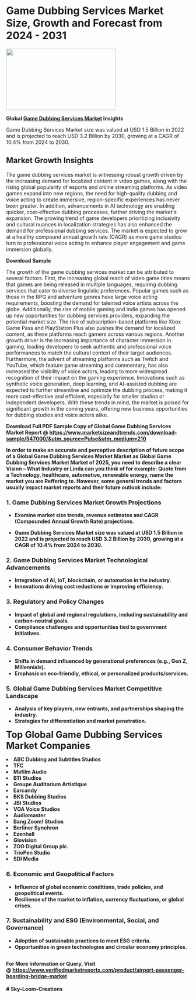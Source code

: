 <H1>Game Dubbing Services Market Size, Growth and Forecast from 2024 - 2031</H1><img class="aligncenter size-medium wp-image-584254" src="https://thirdeyenews.in/wp-content/uploads/2024/09/Global-Market-Research-300x168.jpeg" alt="" width="300" height="168" /><p><strong>Global&nbsp;<a href="https://www.marketsizeandtrends.com/download-sample/547000/&amp;utm_source=Pulse&amp;utm_medium=210">Game Dubbing Services Market</a> Insights</strong></p><p>Game Dubbing Services Market size was valued at USD 1.5 Billion in 2022 and is projected to reach USD 3.2 Billion by 2030, growing at a CAGR of 10.4% from 2024 to 2030.</p><p><h2>Market Growth Insights</h2> <p>The game dubbing services market is witnessing robust growth driven by the increasing demand for localized content in video games, along with the rising global popularity of esports and online streaming platforms. As video games expand into new regions, the need for high-quality dubbing and voice acting to create immersive, region-specific experiences has never been greater. In addition, advancements in AI technology are enabling quicker, cost-effective dubbing processes, further driving the market's expansion. The growing trend of game developers prioritizing inclusivity and cultural nuances in localization strategies has also enhanced the demand for professional dubbing services. The market is expected to grow at a healthy compound annual growth rate (CAGR) as more game studios turn to professional voice acting to enhance player engagement and game immersion globally.</p> <p><strong>Download Sample</strong></p> <p>The growth of the game dubbing services market can be attributed to several factors. First, the increasing global reach of video game titles means that games are being released in multiple languages, requiring dubbing services that cater to diverse linguistic preferences. Popular games such as those in the RPG and adventure genres have large voice acting requirements, boosting the demand for talented voice artists across the globe. Additionally, the rise of mobile gaming and indie games has opened up new opportunities for dubbing services providers, expanding the potential market size. The rise of subscription-based platforms like Xbox Game Pass and PlayStation Plus also pushes the demand for localized content, as these platforms reach gamers across various regions. Another growth driver is the increasing importance of character immersion in gaming, leading developers to seek authentic and professional voice performances to match the cultural context of their target audiences. Furthermore, the advent of streaming platforms such as Twitch and YouTube, which feature game streaming and commentary, has also increased the visibility of voice actors, leading to more widespread recognition of their impact on the gaming experience. Innovations such as synthetic voice generation, deep learning, and AI-assisted dubbing are expected to further streamline and optimize the dubbing process, making it more cost-effective and efficient, especially for smaller studios or independent developers. With these trends in mind, the market is poised for significant growth in the coming years, offering new business opportunities for dubbing studios and voice actors alike.</p> <p><strong></p><p><span class=""><strong>Download Full PDF Sample Copy of Global Game Dubbing Services Market Report</strong> @ <a href="https://www.marketsizeandtrends.com/download-sample/547000/&amp;utm_source=Pulse&amp;utm_medium=210" target="_blank">https://www.marketsizeandtrends.com/download-sample/547000/&amp;utm_source=Pulse&amp;utm_medium=210</a></span></p><p>In order to make an accurate and perceptive description of future scope of a Global&nbsp;Game Dubbing Services Market Market as Global&nbsp;Game Dubbing Services Market Market of 2025, you need to describe a clear Vision &ndash; What Industry or Linda can you think of for example: Quote from a Technology, healthcare, automotive, renewable energy, name the market you are Reffering to. However, some general trends and factors usually impact market reports and their future outlook include:</p><h3>1.&nbsp;<strong>Game Dubbing Services Market Growth Projections</strong></h3><ul><li>Examine market size trends, revenue estimates and CAGR (Compounded Annual Growth Rate) projections.</li><li><p>Game Dubbing Services Market size was valued at USD 1.5 Billion in 2022 and is projected to reach USD 3.2 Billion by 2030, growing at a CAGR of 10.4% from 2024 to 2030.</p></li></ul><h3>2.&nbsp;<strong>Game Dubbing Services Market Technological Advancements</strong></h3><ul><li>Integration of AI, IoT, blockchain, or automation in the industry.</li><li>Innovations driving cost reductions or improving efficiency.</li></ul><h3>3.&nbsp;<strong>Regulatory and Policy Changes</strong></h3><ul><li>Impact of global and regional regulations, including sustainability and carbon-neutral goals.</li><li>Compliance challenges and opportunities tied to government initiatives.</li></ul><h3>4.&nbsp;<strong>Consumer Behavior Trends</strong></h3><ul><li>Shifts in demand influenced by generational preferences (e.g., Gen Z, Millennials).</li><li>Emphasis on eco-friendly, ethical, or personalized products/services.</li></ul><h3>5.&nbsp;<strong>Global Game Dubbing Services Market Competitive Landscape</strong></h3><ul><li>Analysis of key players, new entrants, and partnerships shaping the industry.</li><li>Strategies for differentiation and market penetration.</li></ul><p data-pm-slice="1 1 []"><span style="color: inherit; font-family: inherit; font-size: 25px;">Top Global Game Dubbing Services Market Companies</span></p><div class="" data-test-id=""><p><li>ABC Dubbing and Subtitles Studios</li><li> TFC</li><li> Mafilm Audio</li><li> BTI Studios</li><li> Groupe Auditorium Artistique</li><li> Earcandy</li><li> BKS Dubbing Studios</li><li> JBI Studios</li><li> VOA Voice Studios</li><li> Audiomaster</li><li> Bang Zoom! Studios</li><li> Berliner Synchron</li><li> Ezenhall</li><li> Glovision</li><li> ZOO Digital Group plc.</li><li> TrioPen Studio</li><li> SDI Media</li></p></div><h3>6.&nbsp;<strong>Economic and Geopolitical Factors</strong></h3><ul><li>Influence of global economic conditions, trade policies, and geopolitical events.</li><li>Resilience of the market to inflation, currency fluctuations, or global crises.</li></ul><h3>7.&nbsp;<strong>Sustainability and ESG (Environmental, Social, and Governance)</strong></h3><ul><li>Adoption of sustainable practices to meet ESG criteria.</li><li>Opportunities in green technologies and circular economy principles.</li></ul><h2><strong style="font-size: 14px;">For More Information or Query, Visit @&nbsp;</strong><a style="background-color: #ffffff; font-size: 14px;" href="https://www.marketsizeandtrends.com/report/game-dubbing-services-market/" target="_blank">https://www.verifiedmarketreports.com/product/airport-passenger-boarding-bridge-market</a></h2># Sky-Loom-Creations
